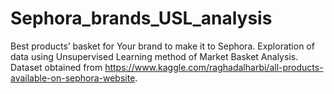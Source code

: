 # Sephora_brands_USL_analysis
Best products’ basket for Your brand to make it to Sephora. Exploration of data using Unsupervised Learning method of Market Basket Analysis. Dataset obtained from https://www.kaggle.com/raghadalharbi/all-products-available-on-sephora-website.

